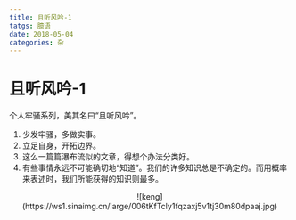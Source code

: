 ```yaml
---
title: 且听风吟-1
tatgs: 臆语
date: 2018-05-04
categories: 杂
---
```


# 且听风吟-1

个人牢骚系列，美其名曰“且听风吟”。

1. 少发牢骚，多做实事。
2. 立足自身，开拓边界。
3. 这么一篇篇瀑布流似的文章，得想个办法分类好。
4. 有些事情永远不可能确切地“知道”。我们的许多知识总是不确定的。而用概率来表述时，我们所能获得的知识则最多。


<center>
![keng](https://ws1.sinaimg.cn/large/006tKfTcly1fqzaxj5v1tj30m80dpaaj.jpg)
<center/>
